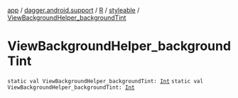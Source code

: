 [app](../../../index.md) / [dagger.android.support](../../index.md) / [R](../index.md) / [styleable](index.md) / [ViewBackgroundHelper_backgroundTint](./-view-background-helper_background-tint.md)

# ViewBackgroundHelper_backgroundTint

`static val ViewBackgroundHelper_backgroundTint: `[`Int`](https://kotlinlang.org/api/latest/jvm/stdlib/kotlin/-int/index.html)
`static val ViewBackgroundHelper_backgroundTint: `[`Int`](https://kotlinlang.org/api/latest/jvm/stdlib/kotlin/-int/index.html)